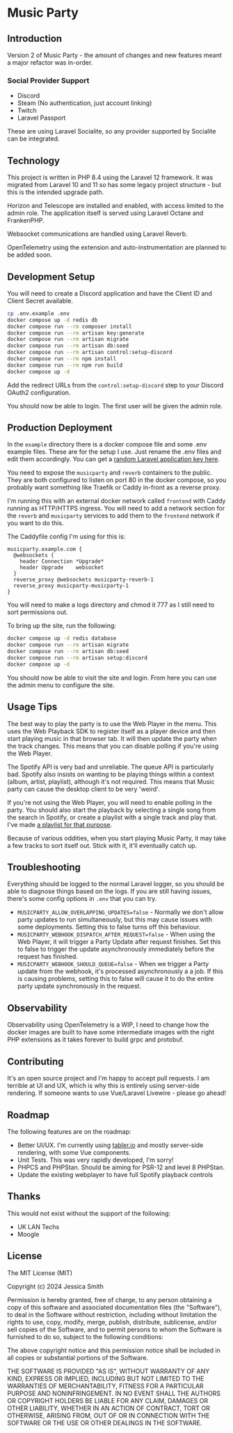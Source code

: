 # Music Party

## Introduction

Version 2 of Music Party - the amount of changes and new features meant a major refactor was in-order.

### Social Provider Support

 - Discord
 - Steam (No authentication, just account linking)
 - Twitch
 - Laravel Passport

These are using Laravel Socialite, so any provider supported by Socialite can be integrated.

## Technology

This project is written in PHP 8.4 using the Laravel 12 framework. It was migrated from Laravel 10 and 11 so has some
legacy project structure - but this is the intended upgrade path.

Horizon and Telescope are installed and enabled, with access limited to the admin role. The application itself is
served using Laravel Octane and FrankenPHP.

Websocket communications are handled using Laravel Reverb.

OpenTelemetry using the extension and auto-instrumentation are planned to be added soon.

## Development Setup

You will need to create a Discord application and have the Client ID and Client Secret available.

```bash
cp .env.example .env
docker compose up -d redis db
docker compose run --rm composer install
docker compose run --rm artisan key:generate
docker compose run --rm artisan migrate
docker compose run --rm artisan db:seed
docker compose run --rm artisan control:setup-discord
docker compose run --rm npm install
docker compose run --rm npm run build
docker compose up -d
```

Add the redirect URLs from the `control:setup-discord` step to your Discord OAuth2 configuration.

You should now be able to login. The first user will be given the admin role.

## Production Deployment

In the `example` directory there is a docker compose file and some .env example files. These are for the setup I use.
Just rename the .env files and edit them accordingly. You can get a [random Laravel application key here](https://generate-random.org/laravel-key-generator).

You need to expose the `musicparty` and `reverb` containers to the public. They are both configured to listen on port 80
in the docker compose, so you probably want something like Traefik or Caddy in-front as a reverse proxy.

I'm running this with an external docker network called `frontend` with Caddy running as HTTP/HTTPS ingress. You will
need to add a network section for the `reverb` and `musicparty` services to add them to the `frontend` network if you
want to do this.

The Caddyfile config I'm using for this is:

```
musicparty.example.com {
  @websockets {
    header Connection *Upgrade*
    header Upgrade    websocket
  }
  reverse_proxy @websockets musicparty-reverb-1
  reverse_proxy musicparty-musicparty-1
}
```

You will need to make a logs directory and chmod it 777 as I still need to sort permissions out.

To bring up the site, run the following:

```bash
docker compose up -d redis database
docker compose run --rm artisan migrate
docker compose run --rm artisan db:seed
docker compose run --rm artisan setup:discord
docker compose up -d
```

You should now be able to visit the site and login. From here you can use the admin menu to configure the site.

## Usage Tips

The best way to play the party is to use the Web Player in the menu. This uses the Web Playback SDK to register itself
as a player device and then start playing music in that browser tab. It will then update the party when the track
changes. This means that you can disable polling if you're using the Web Player.

The Spotify API is very bad and unreliable. The queue API is particularly bad. Spotify also insists on wanting to be
playing things within a context (album, artist, playlist), although it's not required. This means that Music party can
cause the desktop client to be very 'weird'.

If you're not using the Web Player, you will need to enable polling in the party. You should also start the playback by
selecting a single song from the search in Spotify, or create a playlist with a single track and play that. I've made
[a playlist for that purpose](https://open.spotify.com/playlist/64KYRp7xWZFH9iRSgJrSAh?si=24d0a503092c4e1b).

Because of various oddities, when you start playing Music Party, it may take a few tracks to sort itself out. Stick with
it, it'll eventually catch up.

## Troubleshooting

Everything should be logged to the normal Laravel logger, so you should be able to diagnose things based on the logs. If
you are still having issues, there's some config options in `.env` that you can try.

- `MUSICPARTY_ALLOW_OVERLAPPING_UPDATES=false` - Normally we don't allow party updates to run simultaneously, but this
  may cause issues with some deployments. Setting this to false turns off this behaviour.
- `MUSICPARTY_WEBHOOK_DISPATCH_AFTER_REQUEST=false` - When using the Web Player, it will trigger a Party Update after
  request finishes. Set this to false to trigger the update asynchronously immediately before the request has finished.
- `MUSICPARTY_WEBHOOK_SHOULD_QUEUE=false` - When we trigger a Party update from the webhook, it's processed
  asynchronously a a job. If this is causing problems, setting this to false will cause it to do the entire party
  update synchronously in the request.

## Observability

Observability using OpenTelemetry is a WIP, I need to change how the docker images are built to have some intermediate
images with the right PHP extensions as it takes forever to build grpc and protobuf.

## Contributing

It's an open source project and I'm happy to accept pull requests. I am terrible at UI and UX, which is why this is
entirely using server-side rendering. If someone wants to use Vue/Laravel Livewire - please go ahead!

## Roadmap

The following features are on the roadmap:

 - Better UI/UX. I'm currently using [tabler.io](https://tabler.io) and mostly server-side rendering, with some Vue components.
 - Unit Tests. This was very rapidly developed, I'm sorry!
 - PHPCS and PHPStan. Should be aiming for PSR-12 and level 8 PHPStan.
 - Update the existing webplayer to have full Spotify playback controls

## Thanks

This would not exist without the support of the following:

- UK LAN Techs
- Moogle

## License

The MIT License (MIT)

Copyright (c) 2024 Jessica Smith

Permission is hereby granted, free of charge, to any person obtaining a copy
of this software and associated documentation files (the "Software"), to deal
in the Software without restriction, including without limitation the rights
to use, copy, modify, merge, publish, distribute, sublicense, and/or sell
copies of the Software, and to permit persons to whom the Software is
furnished to do so, subject to the following conditions:

The above copyright notice and this permission notice shall be included in
all copies or substantial portions of the Software.

THE SOFTWARE IS PROVIDED "AS IS", WITHOUT WARRANTY OF ANY KIND, EXPRESS OR
IMPLIED, INCLUDING BUT NOT LIMITED TO THE WARRANTIES OF MERCHANTABILITY,
FITNESS FOR A PARTICULAR PURPOSE AND NONINFRINGEMENT. IN NO EVENT SHALL THE
AUTHORS OR COPYRIGHT HOLDERS BE LIABLE FOR ANY CLAIM, DAMAGES OR OTHER
LIABILITY, WHETHER IN AN ACTION OF CONTRACT, TORT OR OTHERWISE, ARISING FROM,
OUT OF OR IN CONNECTION WITH THE SOFTWARE OR THE USE OR OTHER DEALINGS IN
THE SOFTWARE.

